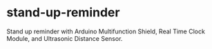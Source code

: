 # stand-up-reminder
Stand up reminder with Arduino Multifunction Shield, Real Time Clock Module, and Ultrasonic Distance Sensor.
